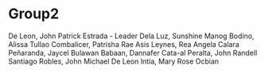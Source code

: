 # Group2

De Leon, John Patrick Estrada - Leader
Dela Luz, Sunshine Manog
Bodino, Alissa Tullao
Combalicer, Patrisha Rae Asis
Leynes, Rea Angela Calara
Peñaranda, Jaycel Bulawan
Babaan, Dannafer Cata-al
Peralta, John Randell Santiago
Robles, John Michael De Leon
Intia, Mary Rose Ocbian
